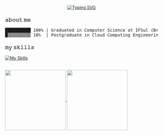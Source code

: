 <p align="center">
  <a href="https://git.io/typing-svg">
    <img src="https://readme-typing-svg.demolab.com?font=Fira+Code&pause=1000&color=D47BF7&background=FFFFFF00&vCenter=true&width=435&lines=%F0%9F%AA%BB+My+name+is+Gabrielle+%F0%9F%AA%BB;I+study+and+work+with+DevOps" alt="Typing SVG" />
  </a>
</p>

### 𝚊𝚋𝚘𝚞𝚝 𝚖𝚎

<pre>
██████████ 100% | Graduated in Computer Science at IFSul (Brazil)
█▒▒▒▒▒▒▒▒▒ 10%  | Postgraduate in Cloud Computing Engineering at PUCPR (Brazil)
</pre>
  
### 𝚖𝚢 𝚜𝚔𝚒𝚕𝚕𝚜
[![My Skills](https://skillicons.dev/icons?i=aws,azure,linux,bash,terraform,docker,kubernetes,jenkins,git,postman,postgres&theme=dark)]([https://skillicons.dev](https://github.com/brambillagabrielle/))

<br/>

<div>
  <a href="https://github.com/brambillagabrielle">
    <img height=200 align="center" src="https://github-readme-stats.vercel.app/api?username=brambillagabrielle&theme=material-palenight" />
  </a>
  <a href="https://github.com/brambillagabrielle">
    <img height=200 align="center" src="https://github-readme-stats.vercel.app/api/top-langs?username=brambillagabrielle&layout=compact&langs_count=8&card_width=320&theme=material-palenight" />
  </a>
</div>
